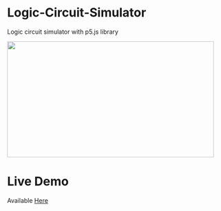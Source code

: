 # Logic-Circuit-Simulator
Logic circuit simulator with p5.js library

<img src="https://github.com/saliherdemk/Logic-Circuit-Simulator/blob/master/img/logic-circuit-simulator.gif" width="480" height="270">

# Live Demo
Available [Here](https://saliherdemk.github.io/Logic-Circuit-Simulator/)
